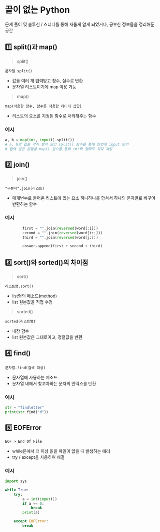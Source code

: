 # 끝이 없는 Python
문제 풀이 및 솔루션 / 스터디를 통해 새롭게 알게 되었거나, 공부한 정보들을 정리해둔 공간

## 1️⃣ split()과 map()

> split()

```문자열.split()```
- 값을 여러 개 입력받고 정수, 실수로 변환
- 문자열 리스트이기에 map 이용 가능

> map()

```map(적용할 함수, 함수를 적용할 데이터 집합)```
- 리스트의 요소를 지정된 함수로 처리해주는 함수

### 예시
```python
a, b = map(int, input().split())
# a, b의 값을 각각 받지 않고 split() 함수를 통해 한번에 input 받기
# 입력 받은 값들을 map() 함수를 통해 int의 형태로 각각 저장
```

## 2️⃣ join()

> join()

```"구분자".join(리스트)```
- 매개변수로 들어온 리스트에 있는 요소 하나하나를 합쳐서 하나의 문자열로 바꾸어 반환하는 함수

### 예시
```python
        first = "".join(reversed(word[:i]))
        second = "".join(reversed(word[i:j]))
        third = "".join(reversed(word[j:]))

        answer.append(first + second + third)
```

## 3️⃣ sort()와 sorted()의 차이점

> sort()

```리스트명.sort()```
- list형의 메소드(method)
- list 원본값을 직접 수정

> sorted()

```sorted(리스트명)```
- 내장 함수
- list 원본값은 그대로이고, 정렬값을 반환


## 4️⃣ find()

```문자열.find(검색 대상)```
- 문자열에 사용하는 메소드
- 문자열 내에서 찾고자하는 문자의 인덱스를 반환

### 예시
```python
str = "findletter"
print(str.find("d"))
```

## 5️⃣ EOFError

```EOF > End Of File```
- while문에서 더 이상 읽을 파일이 없을 때 발생하는 에러
- try / except을 사용하여 해결

### 예시
```python
import sys

while True:
    try:
        a = int(input())
        if a == 0:
            break
        print(a)

    except EOFError:
        break
```
